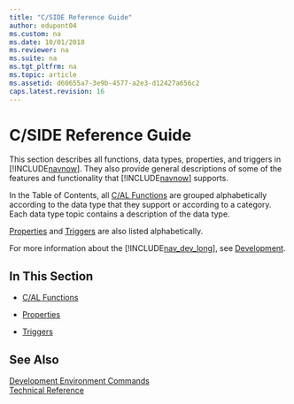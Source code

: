```yaml
---
title: "C/SIDE Reference Guide"
author: edupont04
ms.custom: na
ms.date: 10/01/2018
ms.reviewer: na
ms.suite: na
ms.tgt_pltfrm: na
ms.topic: article
ms.assetid: d60655a7-3e9b-4577-a2e3-d12427a656c2
caps.latest.revision: 16
---
```

# C/SIDE Reference Guide
This section describes all functions, data types, properties, and triggers in [!INCLUDE[navnow](includes/navnow_md.md)]. They also provide general descriptions of some of the features and functionality that [!INCLUDE[navnow](includes/navnow_md.md)] supports.  

 In the Table of Contents, all [C/AL Functions](C-AL-Functions.md) are grouped alphabetically according to the data type that they support or according to a category. Each data type topic contains a description of the data type.  

 [Properties](Properties.md) and [Triggers](Triggers.md) are also listed alphabetically.  

 For more information about the [!INCLUDE[nav_dev_long](includes/nav_dev_long_md.md)], see [Development](Development.md).  

## In This Section  

-   [C/AL Functions](C-AL-Functions.md)  

-   [Properties](Properties.md)  

-   [Triggers](Triggers.md)  

## See Also  
 [Development Environment Commands](Development-Environment-Commands.md)   
 [Technical Reference](Technical-Reference.md)
